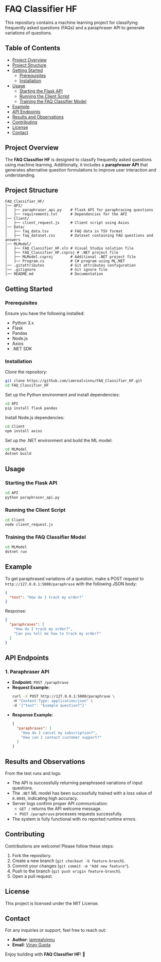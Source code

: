 # FAQ Classifier HF

This repository contains a machine learning project for classifying frequently asked questions (FAQs) and a paraphraser API to generate variations of questions.

## Table of Contents
- [Project Overview](#project-overview)
- [Project Structure](#project-structure)
- [Getting Started](#getting-started)
  - [Prerequisites](#prerequisites)
  - [Installation](#installation)
- [Usage](#usage)
  - [Starting the Flask API](#starting-the-flask-api)
  - [Running the Client Script](#running-the-client-script)
  - [Training the FAQ Classifier Model](#training-the-faq-classifier-model)
- [Example](#example)
- [API Endpoints](#api-endpoints)
- [Results and Observations](#results-and-observations)
- [Contributing](#contributing)
- [License](#license)
- [Contact](#contact)

## Project Overview
The **FAQ Classifier HF** is designed to classify frequently asked questions using machine learning. Additionally, it includes a **paraphraser API** that generates alternative question formulations to improve user interaction and understanding.

## Project Structure
```
FAQ_Classifier_HF/
│── API/
│   ├── paraphraser_api.py    # Flask API for paraphrasing questions
│   ├── requirements.txt      # Dependencies for the API
│── Client/
│   ├── client_request.js     # Client script using Axios
│── Data/
│   ├── faq_data.tsv          # FAQ data in TSV format
│   ├── faq_dataset.csv       # Dataset containing FAQ questions and answers
│── MLModel/
│   ├── FAQ_Classifier_HF.sln # Visual Studio solution file
│   ├── FAQ_Classifier_HF.csproj # .NET project file
│   ├── MLModel.csproj        # Additional .NET project file
│   ├── Program.cs            # C# program using ML.NET
│── .gitattributes            # Git attributes configuration
│── .gitignore                # Git ignore file
│── README.md                 # Documentation
```


## Getting Started
### Prerequisites
Ensure you have the following installed:
- Python 3.x
- Flask
- Pandas
- Node.js
- Axios
- .NET SDK

### Installation
Clone the repository:
```sh
git clone https://github.com/iamrealvinnu/FAQ_Classifier_HF.git
cd FAQ_Classifier_HF
```

Set up the Python environment and install dependencies:
```sh
cd API
pip install flask pandas
```

Install Node.js dependencies:
```sh
cd Client
npm install axios
```

Set up the .NET environment and build the ML model:
```sh
cd MLModel
dotnet build
```

## Usage
### Starting the Flask API
```sh
cd API
python paraphraser_api.py
```

### Running the Client Script
```sh
cd Client
node client_request.js
```

### Training the FAQ Classifier Model
```sh
cd MLModel
dotnet run
```

## Example
To get paraphrased variations of a question, make a POST request to `http://127.0.0.1:5000/paraphrase` with the following JSON body:
```json
{
  "text": "How do I track my order?"
}
```

Response:
```json
{
  "paraphrases": [
    "How do I track my order?",
    "Can you tell me how to track my order?"
  ]
}
```

## API Endpoints
### **1. Paraphraser API**
- **Endpoint:** `POST /paraphrase`
- **Request Example:**
  ```sh
  curl -X POST http://127.0.0.1:5000/paraphrase \
  -H "Content-Type: application/json" \
  -d '{"text": "Example question?"}'
  ```
- **Response Example:**
  ```json
  {
    "paraphrases": [
      "How do I cancel my subscription?",
      "How can I contact customer support?"
    ]
  }
  ```

## Results and Observations
From the test runs and logs:
- The API is successfully returning paraphrased variations of input questions.
- The `.NET` ML model has been successfully trained with a loss value of `0.0045`, indicating high accuracy.
- Server logs confirm proper API communication:
  - `GET /` returns the API welcome message.
  - `POST /paraphrase` processes requests successfully.
- The system is fully functional with no reported runtime errors.

## Contributing
Contributions are welcome! Please follow these steps:
1. Fork the repository.
2. Create a new branch (`git checkout -b feature-branch`).
3. Commit your changes (`git commit -m "Add new feature"`).
4. Push to the branch (`git push origin feature-branch`).
5. Open a pull request.

## License
This project is licensed under the MIT License.

## Contact
For any inquiries or support, feel free to reach out:
- **Author**: [iamrealvinnu](https://github.com/iamrealvinnu)
- **Email**: [Vinay Gupta](mailto:gupta.vinayC@gmail.com)

Enjoy building with **FAQ Classifier HF**! 🚀

